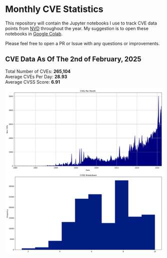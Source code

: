 # Monthly CVE Statistics

This repository will contain the Jupyter notebooks I use to track CVE data points from [NVD](https://nvd.nist.gov/) throughout the year. My suggestion is to open these notebooks in [Google Colab](https://colab.research.google.com).

Please feel free to open a PR or Issue with any questions or improvements.

## CVE Data As Of The 2nd of February, 2025

Total Number of CVEs: **265,104**<br/>
Average CVEs Per Day: **28.93**<br/>
Average CVSS Score: **6.91**<br/>

![CVE Graph](All.jpg "CVE Graph")<br/>
![CVSS Graph](AllCVSS.jpg "CVSS Graph")
